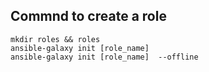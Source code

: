 ## Commnd to create a role
```
mkdir roles && roles
ansible-galaxy init [role_name] 
ansible-galaxy init [role_name]  --offline
```